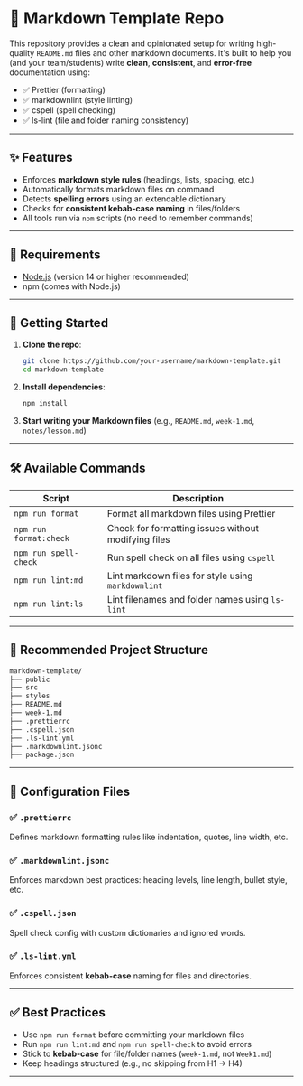 # 📘 Markdown Template Repo

This repository provides a clean and opinionated setup for writing high-quality `README.md` files and
other markdown documents. It's built to help you (and your team/students) write **clean**, **consistent**,
and **error-free** documentation using:

- ✅ Prettier (formatting)
- ✅ markdownlint (style linting)
- ✅ cspell (spell checking)
- ✅ ls-lint (file and folder naming consistency)

---

## ✨ Features

- Enforces **markdown style rules** (headings, lists, spacing, etc.)
- Automatically formats markdown files on command
- Detects **spelling errors** using an extendable dictionary
- Checks for **consistent kebab-case naming** in files/folders
- All tools run via `npm` scripts (no need to remember commands)

---

## 🧰 Requirements

- [Node.js](https://nodejs.org/) (version 14 or higher recommended)
- npm (comes with Node.js)

---

## 🚀 Getting Started

1. **Clone the repo**:

   ```bash
   git clone https://github.com/your-username/markdown-template.git
   cd markdown-template
   ```

2. **Install dependencies**:

   ```bash
   npm install
   ```

3. **Start writing your Markdown files** (e.g., `README.md`, `week-1.md`, `notes/lesson.md`)

---

## 🛠️ Available Commands

| Script                 | Description                                         |
| ---------------------- | --------------------------------------------------- |
| `npm run format`       | Format all markdown files using Prettier            |
| `npm run format:check` | Check for formatting issues without modifying files |
| `npm run spell-check`  | Run spell check on all files using `cspell`         |
| `npm run lint:md`      | Lint markdown files for style using `markdownlint`  |
| `npm run lint:ls`      | Lint filenames and folder names using `ls-lint`     |

---

## 📁 Recommended Project Structure

```bash
markdown-template/
├── public
├── src
├── styles
├── README.md
├── week-1.md
├── .prettierrc
├── .cspell.json
├── .ls-lint.yml
├── .markdownlint.jsonc
├── package.json
```

---

## 📄 Configuration Files

### ✅ `.prettierrc`

Defines markdown formatting rules like indentation, quotes, line width, etc.

### ✅ `.markdownlint.jsonc`

Enforces markdown best practices: heading levels, line length, bullet style, etc.

### ✅ `.cspell.json`

Spell check config with custom dictionaries and ignored words.

### ✅ `.ls-lint.yml`

Enforces consistent **kebab-case** naming for files and directories.

---

## ✅ Best Practices

- Use `npm run format` before committing your markdown files
- Run `npm run lint:md` and `npm run spell-check` to avoid errors
- Stick to **kebab-case** for file/folder names (`week-1.md`, not `Week1.md`)
- Keep headings structured (e.g., no skipping from H1 → H4)

---
